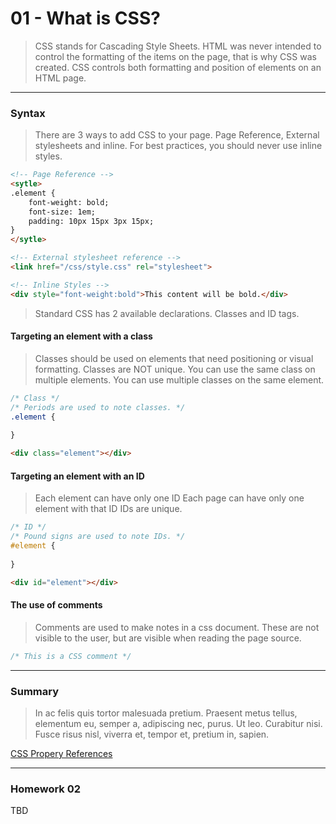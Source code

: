 01 - What is CSS?
===============

> CSS stands for Cascading Style Sheets. HTML was never intended to control the formatting of the items on the page, that is why CSS was created. CSS controls both formatting and position of elements on an HTML page.

***

### Syntax
> There are 3 ways to add CSS to your page. Page Reference, External stylesheets and inline. For best practices, you should never use inline styles.  

```html
<!-- Page Reference -->
<sytle>
.element {
    font-weight: bold;
    font-size: 1em;
    padding: 10px 15px 3px 15px;
}
</sytle>

<!-- External stylesheet reference -->
<link href="/css/style.css" rel="stylesheet">

<!-- Inline Styles -->
<div style="font-weight:bold">This content will be bold.</div>
```
> Standard CSS has 2 available declarations. Classes and ID tags. 

#### Targeting an element with a class
> Classes should be used on elements that need positioning or visual formatting. Classes are NOT unique.
> You can use the same class on multiple elements.
> You can use multiple classes on the same element.

```css
/* Class */
/* Periods are used to note classes. */
.element {
    
}
```

```html
<div class="element"></div>
```

#### Targeting an element with an ID
> Each element can have only one ID
> Each page can have only one element with that ID
> IDs are unique.

```css
/* ID */
/* Pound signs are used to note IDs. */
#element {
    
}
```

```html
<div id="element"></div>
```

#### The use of comments
> Comments are used to make notes in a css document. These are not visible to the user, but are visible when reading the page source. 

```css
/* This is a CSS comment */
```

***

### Summary
> In ac felis quis tortor malesuada pretium. Praesent metus tellus, elementum eu, semper a, adipiscing nec, purus. Ut leo. Curabitur nisi. Fusce risus nisl, viverra et, tempor et, pretium in, sapien.

[CSS Propery References](http://www.w3schools.com/css/css_intro.asp)

***

### Homework 02 

TBD